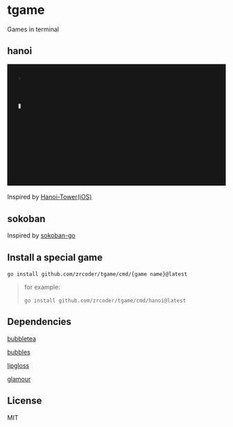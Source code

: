 # tgame

Games in terminal

## hanoi

![hanoi](./hanoi.gif)

Inspired by [Hanoi-Tower(iOS)](https://github.com/zrcoder/Hanoi-Tower)

## sokoban

Inspired by [sokoban-go](https://github.com/rn2dy/sokoban-go)

## Install a special game

```shell
go install github.com/zrcoder/tgame/cmd/{game name}@latest
```

> for example:
>
> ```shell
> go install github.com/zrcoder/tgame/cmd/hanoi@latest
> ```

## Dependencies

[bubbletea](https://github.com/charmbracelet/bubbletea)

[bubbles](https://github.com/charmbracelet/bubbles)

[lipgloss](https://github.com/charmbracelet/lipgloss)

[glamour](https://github.com/charmbracelet/glamour )

## License

MIT
